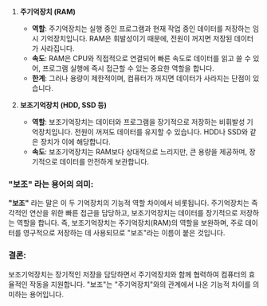 1. **주기억장치 (RAM)**

   - **역할**: 주기억장치는 실행 중인 프로그램과 현재 작업 중인 데이터를 저장하는 임시 기억장치입니다. RAM은 휘발성이기 때문에, 전원이 꺼지면 저장된 데이터가 사라집니다.
   - **속도**: RAM은 CPU와 직접적으로 연결되어 빠른 속도로 데이터를 읽고 쓸 수 있어, 프로그램 실행에 즉시 접근할 수 있는 중요한 역할을 합니다.
   - **한계**: 그러나 용량이 제한적이며, 컴퓨터가 꺼지면 데이터가 사라지는 단점이 있습니다.

2. **보조기억장치 (HDD, SSD 등)**
   - **역할**: 보조기억장치는 데이터와 프로그램을 장기적으로 저장하는 비휘발성 기억장치입니다. 전원이 꺼져도 데이터를 유지할 수 있습니다. HDD나 SSD와 같은 장치가 이에 해당합니다.
   - **속도**: 보조기억장치는 RAM보다 상대적으로 느리지만, 큰 용량을 제공하며, 장기적으로 데이터를 안전하게 보관합니다.

### **"보조" 라는 용어의 의미:**

**"보조"** 라는 말은 이 두 기억장치의 기능적 역할 차이에서 비롯됩니다. 주기억장치는 즉각적인 연산을 위한 빠른 접근을 담당하고, 보조기억장치는 데이터를 장기적으로 저장하는 역할을 합니다.
즉, 보조기억장치는 주기억장치(RAM)의 역할을 보완하며, 주로 데이터를 영구적으로 저장하는 데 사용되므로 "보조"라는 이름이 붙은 것입니다.

### **결론:**

보조기억장치는 장기적인 저장을 담당하면서 주기억장치와 함께 협력하여 컴퓨터의 효율적인 작동을 지원합니다. "보조"는 "주기억장치"와의 관계에서 나온 기능적 차이를 의미하는 용어입니다.
